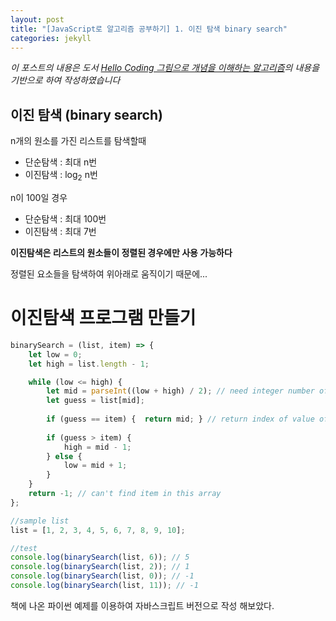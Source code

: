 ```yaml
---
layout: post
title: "[JavaScript로 알고리즘 공부하기] 1. 이진 탐색 binary search"
categories: jekyll
---
```


_이 포스트의 내용은 도서 [Hello Coding 그림으로 개념을 이해하는 알고리즘](https://book.naver.com/bookdb/book_detail.nhn?bid=11823284)의 내용을 기반으로 하여 작성하였습니다_



## 이진 탐색 (binary search)

n개의 원소를 가진 리스트를 탐색할때
- 단순탐색 : 최대 n번
- 이진탐색 : log<sub>2</sub> n번

n이 100일 경우 
- 단순탐색 : 최대 100번
- 이진탐색 : 최대 7번

**이진탐색은 리스트의 원소들이 정렬된 경우에만 사용 가능하다**

정렬된 요소들을 탐색하여 위아래로 움직이기 때문에...




# 이진탐색 프로그램 만들기

```js
binarySearch = (list, item) => {
    let low = 0;
    let high = list.length - 1;

    while (low <= high) {
        let mid = parseInt((low + high) / 2); // need integer number of mid value
        let guess = list[mid];
        
        if (guess == item) {  return mid; } // return index of value of item 
        
        if (guess > item) {
            high = mid - 1;
        } else {
            low = mid + 1;
        }
    }
    return -1; // can't find item in this array
};

//sample list
list = [1, 2, 3, 4, 5, 6, 7, 8, 9, 10];

//test
console.log(binarySearch(list, 6)); // 5
console.log(binarySearch(list, 2)); // 1
console.log(binarySearch(list, 0)); // -1
console.log(binarySearch(list, 11)); // -1
```

책에 나온 파이썬 예제를 이용하여 자바스크립트 버전으로 작성 해보았다.






